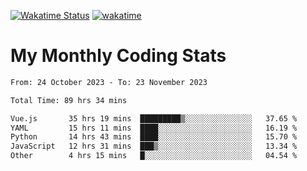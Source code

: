 [![Wakatime Status](https://github.com/noopurphalak/noopurphalak/workflows/wakatime-status-update/badge.svg)](https://github.com/noopurphalak/noopurphalak/actions/workflows/main.yml)
[![wakatime](https://wakatime.com/badge/user/80ace140-ef40-4fdd-b8ed-f3be3d2e1aea.svg)](https://wakatime.com/@80ace140-ef40-4fdd-b8ed-f3be3d2e1aea)

# My Monthly Coding Stats

<!--START_SECTION:waka-->

```txt
From: 24 October 2023 - To: 23 November 2023

Total Time: 89 hrs 34 mins

Vue.js       35 hrs 19 mins  █████████▒░░░░░░░░░░░░░░░   37.65 %
YAML         15 hrs 11 mins  ████░░░░░░░░░░░░░░░░░░░░░   16.19 %
Python       14 hrs 43 mins  ████░░░░░░░░░░░░░░░░░░░░░   15.70 %
JavaScript   12 hrs 31 mins  ███▒░░░░░░░░░░░░░░░░░░░░░   13.34 %
Other        4 hrs 15 mins   █░░░░░░░░░░░░░░░░░░░░░░░░   04.54 %
```

<!--END_SECTION:waka-->

